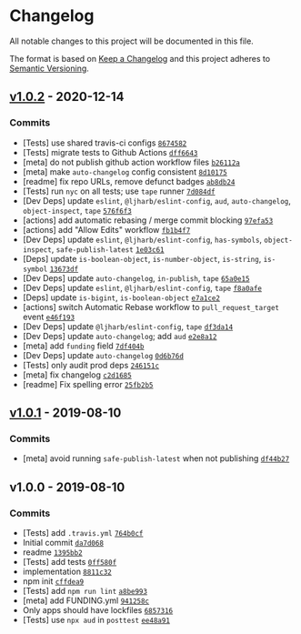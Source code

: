 # Changelog

All notable changes to this project will be documented in this file.

The format is based on [Keep a Changelog](https://keepachangelog.com/en/1.0.0/)
and this project adheres to
[Semantic Versioning](https://semver.org/spec/v2.0.0.html).

## [v1.0.2](https://github.com/inspect-js/which-boxed-primitive/compare/v1.0.1...v1.0.2) - 2020-12-14

### Commits

- [Tests] use shared travis-ci configs
  [`8674582`](https://github.com/inspect-js/which-boxed-primitive/commit/86745829b6a92cff2cfb0d3c0414ec9afdc2a087)
- [Tests] migrate tests to Github Actions
  [`dff6643`](https://github.com/inspect-js/which-boxed-primitive/commit/dff6643405ba4d6dc6694a25904c8f72f273ece8)
- [meta] do not publish github action workflow files
  [`b26112a`](https://github.com/inspect-js/which-boxed-primitive/commit/b26112a4e4ac6beec8f54c734135dbf9e9ba16f9)
- [meta] make `auto-changelog` config consistent
  [`8d10175`](https://github.com/inspect-js/which-boxed-primitive/commit/8d10175171154cd6c8f8a016aa7fb71b5044acf6)
- [readme] fix repo URLs, remove defunct badges
  [`ab8db24`](https://github.com/inspect-js/which-boxed-primitive/commit/ab8db247573723dbcda68469118d08c7c2692c67)
- [Tests] run `nyc` on all tests; use `tape` runner
  [`7d084df`](https://github.com/inspect-js/which-boxed-primitive/commit/7d084dfc5251230e9399a81782c0b9d7ae5d1901)
- [Dev Deps] update `eslint`, `@ljharb/eslint-config`, `aud`, `auto-changelog`,
  `object-inspect`, `tape`
  [`576f6f3`](https://github.com/inspect-js/which-boxed-primitive/commit/576f6f308aed35ef1d3392bb9472def59482ed13)
- [actions] add automatic rebasing / merge commit blocking
  [`97efa53`](https://github.com/inspect-js/which-boxed-primitive/commit/97efa53a307678323e63f576c07db9ff84846fd3)
- [actions] add "Allow Edits" workflow
  [`fb1b4f7`](https://github.com/inspect-js/which-boxed-primitive/commit/fb1b4f7cd753fcced74ac054b20c8b2bfafe7953)
- [Dev Deps] update `eslint`, `@ljharb/eslint-config`, `has-symbols`,
  `object-inspect`, `safe-publish-latest`
  [`1e03c61`](https://github.com/inspect-js/which-boxed-primitive/commit/1e03c6153693d385833acc15178f675e6ce5ddd0)
- [Deps] update `is-boolean-object`, `is-number-object`, `is-string`,
  `is-symbol`
  [`13673df`](https://github.com/inspect-js/which-boxed-primitive/commit/13673dff6e43f0a915377c3e5740ec24e86d6bb7)
- [Dev Deps] update `auto-changelog`, `in-publish`, `tape`
  [`65a0e15`](https://github.com/inspect-js/which-boxed-primitive/commit/65a0e155fc46a9237692233a51ec9573621135d2)
- [Dev Deps] update `eslint`, `@ljharb/eslint-config`, `tape`
  [`f8a0afe`](https://github.com/inspect-js/which-boxed-primitive/commit/f8a0afea82938d64f3d2d240268afbd346d0c4da)
- [Deps] update `is-bigint`, `is-boolean-object`
  [`e7a1ce2`](https://github.com/inspect-js/which-boxed-primitive/commit/e7a1ce25371c00ee726f1c0cc5b6acf10d51ec50)
- [actions] switch Automatic Rebase workflow to `pull_request_target` event
  [`e46f193`](https://github.com/inspect-js/which-boxed-primitive/commit/e46f193298b158db5c8aba889803513e4ee38957)
- [Dev Deps] update `@ljharb/eslint-config`, `tape`
  [`df3da14`](https://github.com/inspect-js/which-boxed-primitive/commit/df3da1424552a5d22e203a0abf1710106bfd4ae2)
- [Dev Deps] update `auto-changelog`; add `aud`
  [`e2e8a12`](https://github.com/inspect-js/which-boxed-primitive/commit/e2e8a12c6fbf8c48e760ea1d1ccd5e8d2d6fbf24)
- [meta] add `funding` field
  [`7df404b`](https://github.com/inspect-js/which-boxed-primitive/commit/7df404b20cd50b2b87e6645b130fefa8ee98810e)
- [Dev Deps] update `auto-changelog`
  [`0d6b76d`](https://github.com/inspect-js/which-boxed-primitive/commit/0d6b76dbbe760581fa86a0c3f254988fe5d27770)
- [Tests] only audit prod deps
  [`246151c`](https://github.com/inspect-js/which-boxed-primitive/commit/246151cc1407b3b1ef42014db993f62670bd82ff)
- [meta] fix changelog
  [`c2d1685`](https://github.com/inspect-js/which-boxed-primitive/commit/c2d16856deffbf86e0b5029e69b65d8aa758ec3d)
- [readme] Fix spelling error
  [`25fb2b5`](https://github.com/inspect-js/which-boxed-primitive/commit/25fb2b56e1f708c6364923e4bae384f818ecf57f)

## [v1.0.1](https://github.com/inspect-js/which-boxed-primitive/compare/v1.0.0...v1.0.1) - 2019-08-10

### Commits

- [meta] avoid running `safe-publish-latest` when not publishing
  [`df44b27`](https://github.com/inspect-js/which-boxed-primitive/commit/df44b27875a8f5c3c596663ecb4a063f9fc7bde3)

## v1.0.0 - 2019-08-10

### Commits

- [Tests] add `.travis.yml`
  [`764b0cf`](https://github.com/inspect-js/which-boxed-primitive/commit/764b0cf75f8d2b3a0ad2056de5f4ad85d5d1b765)
- Initial commit
  [`da7d068`](https://github.com/inspect-js/which-boxed-primitive/commit/da7d068913d591294bf155db5d438f7804d71b9a)
- readme
  [`1395bb2`](https://github.com/inspect-js/which-boxed-primitive/commit/1395bb27b72137ac01e48ee398a0f54e93fd87f5)
- [Tests] add tests
  [`0ff580f`](https://github.com/inspect-js/which-boxed-primitive/commit/0ff580f99579cd4424af7b814bd76fcb69a2b04e)
- implementation
  [`8811c32`](https://github.com/inspect-js/which-boxed-primitive/commit/8811c3262a57963634cdc83ceb5bb2c5e9ae4e7e)
- npm init
  [`cffdea9`](https://github.com/inspect-js/which-boxed-primitive/commit/cffdea9755eabfa2f9ec62a6fcbce0c28f04495b)
- [Tests] add `npm run lint`
  [`a8be993`](https://github.com/inspect-js/which-boxed-primitive/commit/a8be9933fec1b21267acd847df77f6438e07e3b9)
- [meta] add FUNDING.yml
  [`941258c`](https://github.com/inspect-js/which-boxed-primitive/commit/941258c70c9a397466e05b614126cb8c7be77b99)
- Only apps should have lockfiles
  [`6857316`](https://github.com/inspect-js/which-boxed-primitive/commit/68573165d8ce842cdf15d94af82f8cccb961b8cf)
- [Tests] use `npx aud` in `posttest`
  [`ee48a91`](https://github.com/inspect-js/which-boxed-primitive/commit/ee48a9144bea23bde5cc47788a54d5aa7969d489)
